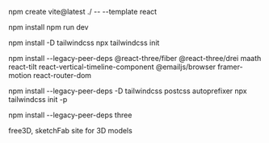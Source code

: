 npm create vite@latest ./ -- --template react

npm install
npm run dev

npm install -D tailwindcss
npx tailwindcss init

npm install --legacy-peer-deps @react-three/fiber @react-three/drei maath react-tilt react-vertical-timeline-component @emailjs/browser framer-motion react-router-dom

npm install --legacy-peer-deps -D tailwindcss postcss autoprefixer
npx tailwindcss init -p

npm install --legacy-peer-deps three

free3D, sketchFab site for 3D models